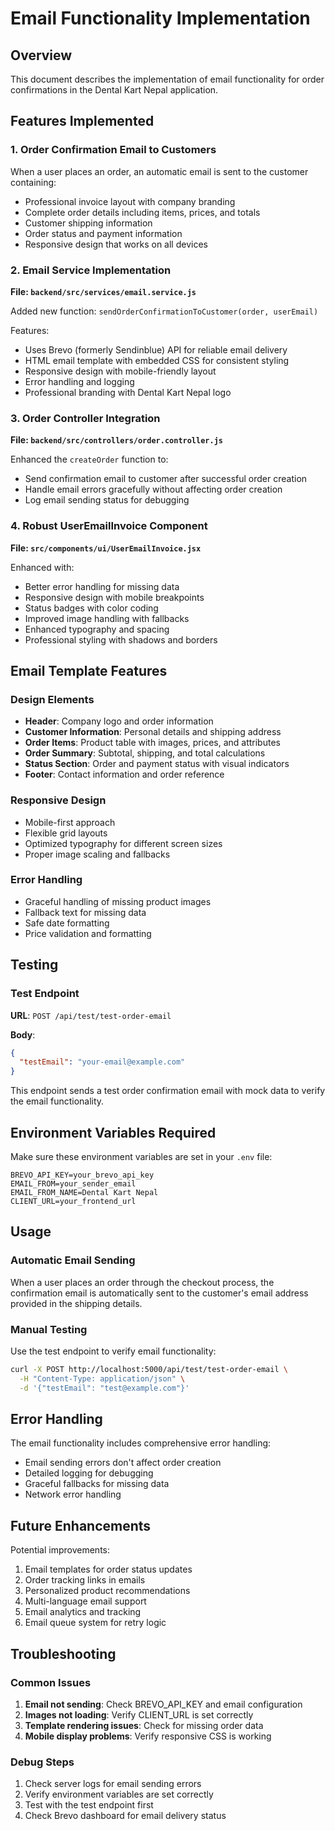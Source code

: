 # Email Functionality Implementation

## Overview

This document describes the implementation of email functionality for order confirmations in the Dental Kart Nepal application.

## Features Implemented

### 1. Order Confirmation Email to Customers

When a user places an order, an automatic email is sent to the customer containing:
- Professional invoice layout with company branding
- Complete order details including items, prices, and totals
- Customer shipping information
- Order status and payment information
- Responsive design that works on all devices

### 2. Email Service Implementation

**File: `backend/src/services/email.service.js`**

Added new function: `sendOrderConfirmationToCustomer(order, userEmail)`

Features:
- Uses Brevo (formerly Sendinblue) API for reliable email delivery
- HTML email template with embedded CSS for consistent styling
- Responsive design with mobile-friendly layout
- Error handling and logging
- Professional branding with Dental Kart Nepal logo

### 3. Order Controller Integration

**File: `backend/src/controllers/order.controller.js`**

Enhanced the `createOrder` function to:
- Send confirmation email to customer after successful order creation
- Handle email errors gracefully without affecting order creation
- Log email sending status for debugging

### 4. Robust UserEmailInvoice Component

**File: `src/components/ui/UserEmailInvoice.jsx`**

Enhanced with:
- Better error handling for missing data
- Responsive design with mobile breakpoints
- Status badges with color coding
- Improved image handling with fallbacks
- Enhanced typography and spacing
- Professional styling with shadows and borders

## Email Template Features

### Design Elements
- **Header**: Company logo and order information
- **Customer Information**: Personal details and shipping address
- **Order Items**: Product table with images, prices, and attributes
- **Order Summary**: Subtotal, shipping, and total calculations
- **Status Section**: Order and payment status with visual indicators
- **Footer**: Contact information and order reference

### Responsive Design
- Mobile-first approach
- Flexible grid layouts
- Optimized typography for different screen sizes
- Proper image scaling and fallbacks

### Error Handling
- Graceful handling of missing product images
- Fallback text for missing data
- Safe date formatting
- Price validation and formatting

## Testing

### Test Endpoint
**URL**: `POST /api/test/test-order-email`

**Body**:
```json
{
  "testEmail": "your-email@example.com"
}
```

This endpoint sends a test order confirmation email with mock data to verify the email functionality.

## Environment Variables Required

Make sure these environment variables are set in your `.env` file:

```env
BREVO_API_KEY=your_brevo_api_key
EMAIL_FROM=your_sender_email
EMAIL_FROM_NAME=Dental Kart Nepal
CLIENT_URL=your_frontend_url
```

## Usage

### Automatic Email Sending
When a user places an order through the checkout process, the confirmation email is automatically sent to the customer's email address provided in the shipping details.

### Manual Testing
Use the test endpoint to verify email functionality:
```bash
curl -X POST http://localhost:5000/api/test/test-order-email \
  -H "Content-Type: application/json" \
  -d '{"testEmail": "test@example.com"}'
```

## Error Handling

The email functionality includes comprehensive error handling:
- Email sending errors don't affect order creation
- Detailed logging for debugging
- Graceful fallbacks for missing data
- Network error handling

## Future Enhancements

Potential improvements:
1. Email templates for order status updates
2. Order tracking links in emails
3. Personalized product recommendations
4. Multi-language email support
5. Email analytics and tracking
6. Email queue system for retry logic

## Troubleshooting

### Common Issues

1. **Email not sending**: Check BREVO_API_KEY and email configuration
2. **Images not loading**: Verify CLIENT_URL is set correctly
3. **Template rendering issues**: Check for missing order data
4. **Mobile display problems**: Verify responsive CSS is working

### Debug Steps

1. Check server logs for email sending errors
2. Verify environment variables are set correctly
3. Test with the test endpoint first
4. Check Brevo dashboard for email delivery status

